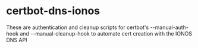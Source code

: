 # certbot-dns-ionos
These are authentication and cleanup scripts for certbot's --manual-auth-hook and --manual-cleanup-hook to automate cert creation with the IONOS DNS API
